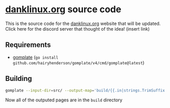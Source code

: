 # [danklinux.org](https://danklinux.org) source code
This is the source code for the [danklinux.org](https://danklinux.org) website that will be updated.
Click here for the discord server that thought of the idea! (insert link)

## Requirements

- [gomplate](https://docs.gomplate.ca/installing/) (`go install github.com/hairyhenderson/gomplate/v4/cmd/gomplate@latest`)

## Building

```sh
gomplate --input-dir=src/ --output-map='build/{{.in|strings.TrimSuffix ".tmpl" }}'
```

Now all of the outputed pages are in the `build` directory
